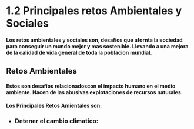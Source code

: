 # 1.2 Principales retos Ambientales y Sociales 

#### Los retos ambientales y sociales son, desafios que afornta la sociedad para conseguir un mundo mejor y mas sostenible. Llevando a una mejora de la calidad de vida general de toda la poblacion mundial.

## Retos Ambientales

#### Estos son desafíos relacionadoscon el impacto humano en el medio ambiente. Nacen de las abusivas explotaciones de recursos naturales. 
#### Los Principales Retos Amientales son:

- ### Detener el cambio climatico:
  
